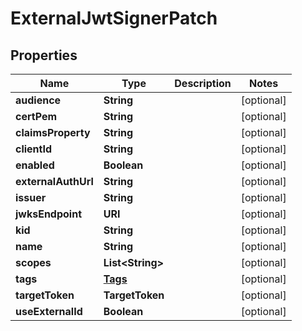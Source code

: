 

# ExternalJwtSignerPatch


## Properties

| Name | Type | Description | Notes |
|------------ | ------------- | ------------- | -------------|
|**audience** | **String** |  |  [optional] |
|**certPem** | **String** |  |  [optional] |
|**claimsProperty** | **String** |  |  [optional] |
|**clientId** | **String** |  |  [optional] |
|**enabled** | **Boolean** |  |  [optional] |
|**externalAuthUrl** | **String** |  |  [optional] |
|**issuer** | **String** |  |  [optional] |
|**jwksEndpoint** | **URI** |  |  [optional] |
|**kid** | **String** |  |  [optional] |
|**name** | **String** |  |  [optional] |
|**scopes** | **List&lt;String&gt;** |  |  [optional] |
|**tags** | [**Tags**](Tags.md) |  |  [optional] |
|**targetToken** | **TargetToken** |  |  [optional] |
|**useExternalId** | **Boolean** |  |  [optional] |



